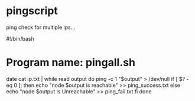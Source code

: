 # pingscript
ping check for multiple ips...


#!/bin/bash
# Program name: pingall.sh
date
cat ip.txt |  while read output
do
    ping -c 1 "$output" > /dev/null
    if [ $? -eq 0 ]; then
    echo "node $output is reachable" >> ping_success.txt
    else
    echo "node $output is Unreachable" >> ping_fail.txt
    fi
done
